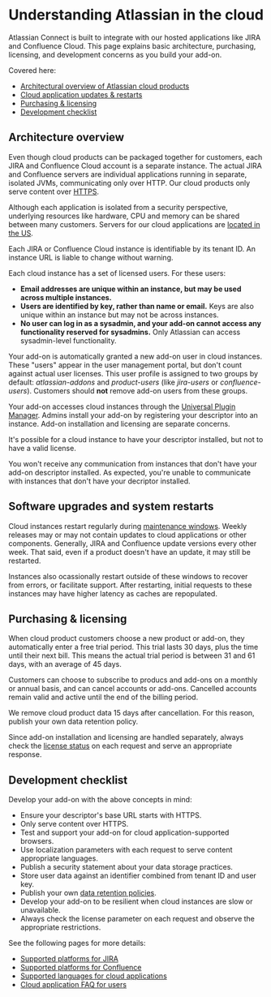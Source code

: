 # Understanding Atlassian in the cloud

Atlassian Connect is built to integrate with our hosted applications like JIRA and Confluence Cloud. 
This page explains basic architecture, purchasing, licensing, and development concerns as you build 
your add-on. 

Covered here: 

* [Architectural overview of Atlassian cloud products](#overview) 
* [Cloud application updates & restarts](#restarts) 
* [Purchasing & licensing](#purchasing) 
* [Development checklist](#development) 

## <a id="overview"></a>Architecture overview

Even though cloud products can be packaged together for customers, each JIRA and Confluence Cloud account 
is a separate instance. The actual JIRA and Confluence servers are individual applications
running in separate, isolated JVMs, communicating only over HTTP. Our cloud products only serve content over 
[HTTPS](../developing/cloud-installation.html). 

Although each application is isolated from a security perspective, underlying resources like hardware,
CPU and memory can be shared between many customers. Servers for our cloud applications are [located in the US](https://www.atlassian.com/hosted/security). 

Each JIRA or Confluence Cloud instance is identifiable by its tenant ID. An instance URL is liable to change 
without warning. 

Each cloud instance has a set of licensed users. For these users:

* __Email addresses are unique within an instance, but may be used across multiple instances.__  
* __Users are identified by key, rather than name or email.__ Keys are also unique within an
	instance but may not be across instances. 
* __No user can log in as a sysadmin, and your add-on cannot access any functionality reserved for sysadmins.__ 
	Only Atlassian can access sysadmin-level functionality.  


Your add-on is automatically granted a new add-on user in cloud instances. These "users" appear in the
user management portal, but don't count against actual user licenses. This user profile is assigned to two 
groups by default: _atlassian-addons_ and _product-users_ (like _jira-users_ or _confluence-users_). Customers 
should **not** remove add-on users from these groups.  

Your add-on accesses cloud instances through the [Universal Plugin Manager](https://confluence.atlassian.com/x/8AJTE). Admins install your add-on by registering your descriptor into an instance. Add-on installation and licensing are separate concerns. 

It's possible for a cloud instance to have your descriptor installed, but not to have a valid license. 

You won't receive any  communication from instances that don't have your add-on descriptor installed. As 
expected, you're unable to communicate with instances that don't have your decriptor installed. 

## <a id="restarts"></a>Software upgrades and system restarts

Cloud instances restart regularly during [maintenance windows](https://confluence.atlassian.com/x/aJALE). 
Weekly releases may or may not contain updates to cloud applications or other components. Generally, 
JIRA and Confluence update versions every other week. That said, even if a product doesn't have an 
update, it may still be restarted. 

Instances also ocassionally restart outside of these windows to recover from errors, or facilitate 
support. After restarting, initial requests to these instances may have higher latency as caches 
are repopulated. 

## <a id="purchasing"></a>Purchasing & licensing  

When cloud product customers choose a new product or add-on, they automatically enter a free 
trial period. This trial lasts 30 days, plus the time until their next bill. This means the 
actual trial period is between 31 and 61 days, with an average of 45 days. 

Customers can choose to subscribe to producs and add-ons on a monthly or annual basis, and can 
cancel accounts or add-ons. Cancelled accounts remain valid and active until the end of the billing 
period. 

We remove cloud product data 15 days after cancellation. For this reason, publish your own data retention 
policy. 
 
Since add-on installation and licensing are handled separately, always check the 
[license status](../concepts/licensing.html) on each request and serve an appropriate
response.

## <a id="development"></a>Development checklist

Develop your add-on with the above concepts in mind: 

* Ensure your descriptor's base URL starts with HTTPS. 
* Only serve content over HTTPS. 
* Test and support your add-on for cloud application-supported browsers.
* Use  localization parameters with each request to serve content appropriate languages. 
* Publish a security statement about your data storage practices.
* Store user data against an identifier combined from tenant ID and user key. 
* Publish your own [data retention policies](../resources/faqs.html).
* Develop your add-on to be resilient when cloud instances are slow or unavailable. 
* Always check the license parameter on each request and observe the appropriate restrictions.

See the following pages for more details:

* [Supported platforms for JIRA](https://confluence.atlassian.com/x/qgReD)  
* [Supported platforms for Confluence](https://confluence.atlassian.com/x/xgReD)  
* [Supported languages for cloud applications](https://confluence.atlassian.com/x/fTIvEw)
* [Cloud application FAQ for users](https://confluence.atlassian.com/x/9QEYDw)
